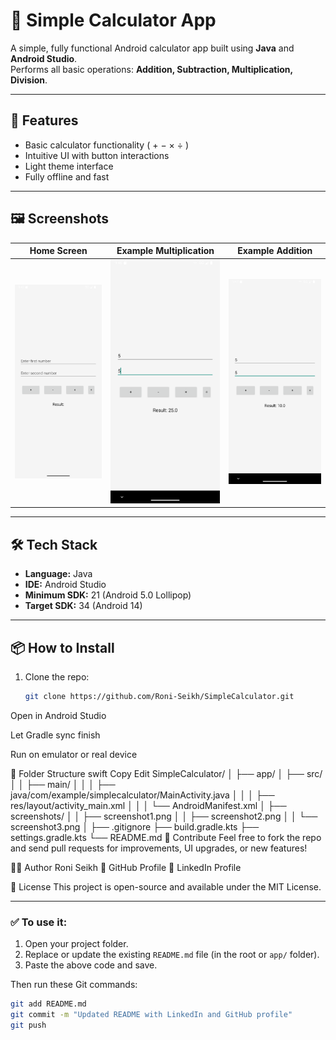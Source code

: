 # 📱 Simple Calculator App

A simple, fully functional Android calculator app built using **Java** and **Android Studio**.  
Performs all basic operations: **Addition, Subtraction, Multiplication, Division**.

---

## 🚀 Features

- Basic calculator functionality ( + − × ÷ )
- Intuitive UI with button interactions
- Light theme interface
- Fully offline and fast

---

## 🖼️ Screenshots

| Home Screen | Example Multiplication | Example Addition |
|-------------|------------------------|------------------|
| ![Screenshot1](app/screenshots/screenshot1.png) | ![Screenshot2](app/screenshots/screenshot2.png) | ![Screenshot3](app/screenshots/screenshot3.png) |

---

## 🛠️ Tech Stack

- **Language:** Java
- **IDE:** Android Studio
- **Minimum SDK:** 21 (Android 5.0 Lollipop)
- **Target SDK:** 34 (Android 14)

---

## 📦 How to Install

1. Clone the repo:
   ```bash
   git clone https://github.com/Roni-Seikh/SimpleCalculator.git
Open in Android Studio

Let Gradle sync finish

Run on emulator or real device

📁 Folder Structure
swift
Copy
Edit
SimpleCalculator/
│
├── app/
│   ├── src/
│   │   ├── main/
│   │   │   ├── java/com/example/simplecalculator/MainActivity.java
│   │   │   ├── res/layout/activity_main.xml
│   │   │   └── AndroidManifest.xml
│   ├── screenshots/
│   │   ├── screenshot1.png
│   │   ├── screenshot2.png
│   │   └── screenshot3.png
│
├── .gitignore
├── build.gradle.kts
├── settings.gradle.kts
└── README.md
🤝 Contribute
Feel free to fork the repo and send pull requests for improvements, UI upgrades, or new features!

🧑‍💻 Author
Roni Seikh
🔗 GitHub Profile
🔗 LinkedIn Profile

📢 License
This project is open-source and available under the MIT License.

---

### ✅ To use it:

1. Open your project folder.
2. Replace or update the existing `README.md` file (in the root or `app/` folder).
3. Paste the above code and save.

Then run these Git commands:

```bash
git add README.md
git commit -m "Updated README with LinkedIn and GitHub profile"
git push
